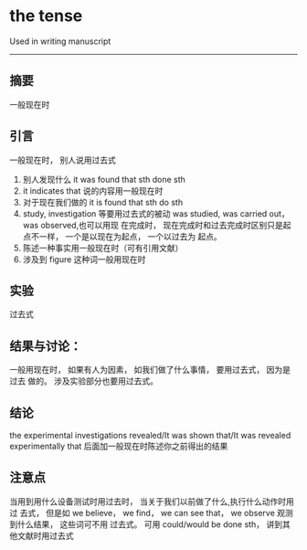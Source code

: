 
# the tense 

Used in writing manuscript

---

## 摘要 
一般现在时

## 引言
一般现在时， 别人说用过去式

1. 别人发现什么 it was found that sth done sth    
2. it indicates that 说的内容用一般现在时  
3. 对于现在我们做的 it is found that sth do sth  
4. study, investigation 等要用过去式的被动 was studied, was carried out， was observed,也可以用现
在完成时， 现在完成时和过去完成时区别只是起点不一样， 一个是以现在为起点， 一个以过去为
起点。  
5. 陈述一种事实用一般现在时（可有引用文献）  
6. 涉及到 figure 这种词一般用现在时  
## 实验
过去式

## 结果与讨论：
一般用现在时， 如果有人为因素， 如我们做了什么事情， 要用过去式， 因为是过去
做的。 涉及实验部分也要用过去式。

## 结论
the experimental investigations revealed/It was shown that/It was revealed experimentally that
后面加一般现在时陈述你之前得出的结果


## 注意点
当用到用什么设备测试时用过去时， 当关于我们以前做了什么,执行什么动作时用过
去式， 但是如 we believe， we find， we can see that， we observe 观测到什么结果， 这些词可不用
过去式。 可用 could/would be done sth， 讲到其他文献时用过去式
